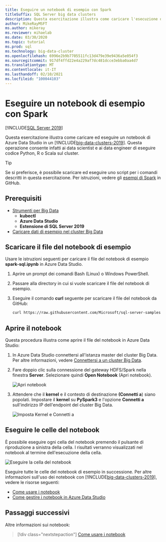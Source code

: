 ```yaml
---
title: Eseguire un notebook di esempio con Spark
titleSuffix: SQL Server big data clusters
description: Questa esercitazione illustra come caricare l'esecuzione di un notebook Spark di esempio in un cluster Big Data di SQL Server 2019.
author: MikeRayMSFT
ms.author: mikeray
ms.reviewer: mihaelab
ms.date: 03/30/2020
ms.topic: tutorial
ms.prod: sql
ms.technology: big-data-cluster
ms.openlocfilehash: 6996e2b9b7705511fc13d479e39e9436a5e054f3
ms.sourcegitcommit: 917df4ffd22e4a229af7dc481dcce3ebba0aa4d7
ms.translationtype: MT
ms.contentlocale: it-IT
ms.lasthandoff: 02/10/2021
ms.locfileid: "100044103"
---
```

# <a name="run-a-sample-notebook-using-spark"></a>Eseguire un notebook di esempio con Spark

[!INCLUDE[SQL Server 2019](../includes/applies-to-version/sqlserver2019.md)]

Questa esercitazione illustra come caricare ed eseguire un notebook di Azure Data Studio in un [!INCLUDE[big-data-clusters-2019](../includes/ssbigdataclusters-ver15.md)]. Questa operazione consente infatti ai data scientist e ai data engineer di eseguire codice Python, R o Scala sul cluster.

> [!TIP]
> Se si preferisce, è possibile scaricare ed eseguire uno script per i comandi descritti in questa esercitazione. Per istruzioni, vedere gli [esempi di Spark](https://github.com/Microsoft/sql-server-samples/tree/master/samples/features/sql-big-data-cluster/spark) in GitHub.

## <a name="prerequisites"></a><a id="prereqs"></a> Prerequisiti

- [Strumenti per Big Data](deploy-big-data-tools.md)
   - **kubectl**
   - **Azure Data Studio**
   - **Estensione di SQL Server 2019**
- [Caricare dati di esempio nel cluster Big Data](tutorial-load-sample-data.md)

## <a name="download-the-sample-notebook-file"></a>Scaricare il file del notebook di esempio

Usare le istruzioni seguenti per caricare il file del notebook di esempio **spark-sql.ipynb** in Azure Data Studio.

1. Aprire un prompt dei comandi Bash (Linux) o Windows PowerShell.

1. Passare alla directory in cui si vuole scaricare il file del notebook di esempio.

1. Eseguire il comando **curl** seguente per scaricare il file del notebook da GitHub:

   ```bash
   curl https://raw.githubusercontent.com/Microsoft/sql-server-samples/master/samples/features/sql-big-data-cluster/spark/data-loading/transform-csv-files.ipynb -o transform-csv-files.ipynb
   ```

## <a name="open-the-notebook"></a>Aprire il notebook

Questa procedura illustra come aprire il file del notebook in Azure Data Studio:

1. In Azure Data Studio connettersi all'istanza master del cluster Big Data. Per altre informazioni, vedere [Connettersi a un cluster Big Data](connect-to-big-data-cluster.md).

1. Fare doppio clic sulla connessione del gateway HDFS/Spark nella finestra **Server**. Selezionare quindi **Open Notebook** (Apri notebook).

   ![Apri notebook](media/notebook-tutorial-spark/azure-data-studio-open-notebook.png)

1. Attendere che il **kernel** e il contesto di destinazione **(Connetti a**) siano popolati. Impostare il **kernel** su **PySpark3** e l'opzione **Connetti a** sull'indirizzo IP dell'endpoint del cluster Big Data.

   ![Imposta Kernel e Connetti a](media/notebook-tutorial-spark/set-kernel-and-attach-to.png)

## <a name="run-the-notebook-cells"></a>Eseguire le celle del notebook

È possibile eseguire ogni cella del notebook premendo il pulsante di riproduzione a sinistra della cella. I risultati verranno visualizzati nel notebook al termine dell'esecuzione della cella.

![Eseguire la cella del notebook](media/notebook-tutorial-spark/run-notebook-cell.png)

Eseguire tutte le celle del notebook di esempio in successione. Per altre informazioni sull'uso dei notebook con [!INCLUDE[big-data-clusters-2019](../includes/ssbigdataclusters-ss-nover.md)], vedere le risorse seguenti:

- [Come usare i notebook](../azure-data-studio/notebooks/notebooks-guidance.md)
- [Come gestire i notebook in Azure Data Studio](notebooks-manage-bdc.md)

## <a name="next-steps"></a>Passaggi successivi

Altre informazioni sui notebook:
> [!div class="nextstepaction"]
> [Come usare i notebook](../azure-data-studio/notebooks/notebooks-guidance.md)